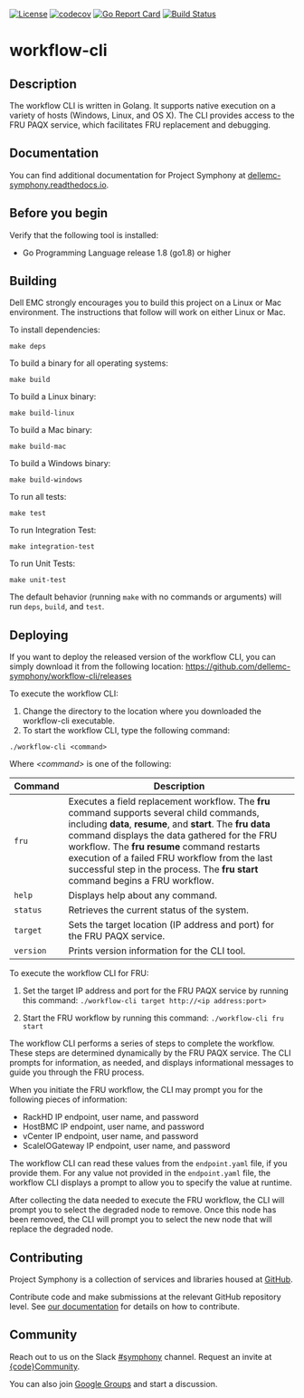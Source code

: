 [![License](http://img.shields.io/badge/License-EPL%201.0-red.svg)](http://opensource.org/licenses/EPL-1.0)
 [![codecov](https://codecov.io/gh/dellemc-symphony/workflow-cli/branch/nirekr_gocov/graph/badge.svg)](https://codecov.io/gh/dellemc-symphony/workflow-cli)
[![Go Report Card](https://goreportcard.com/badge/github.com/dellemc-symphony/workflow-cli)](https://goreportcard.com/report/github.com/dellemc-symphony/workflow-cli)
[![Build Status](https://travis-ci.org/dellemc-symphony/workflow-cli.svg?branch=nirekr_gocov)](https://travis-ci.org/dellemc-symphony/workflow-cli)

# workflow-cli
## Description
The workflow CLI is written in Golang. It supports native execution on a variety of hosts (Windows, Linux, and OS X). The CLI provides access to the FRU PAQX service, which facilitates FRU replacement and debugging.

## Documentation

You can find additional documentation for Project Symphony at [dellemc-symphony.readthedocs.io][documentation].

## Before you begin

Verify that the following tool is installed:

* Go Programming Language release 1.8 (go1.8) or higher  

## Building

Dell EMC strongly encourages you to build this project on a Linux or Mac environment. The instructions that follow will work on either Linux or Mac.

To install dependencies:
```
make deps
```

To build a binary for all operating systems:
```
make build
```

To build a Linux binary:
```
make build-linux
```

To build a Mac binary:
```
make build-mac
```

To build a Windows binary:
```
make build-windows
```

To run all tests:
```
make test
```

To run Integration Test:
```
make integration-test
```

To run Unit Tests:
```
make unit-test
```

The default behavior (running `make` with no commands or arguments) will run `deps`, `build`, and `test`.

## Deploying

If you want to deploy the released version of the workflow CLI, you can simply download it from the following location: https://github.com/dellemc-symphony/workflow-cli/releases

To execute the workflow CLI:

1. Change the directory to the location where you downloaded the workflow-cli executable.
2. To start the workflow CLI, type the following command:
```
./workflow-cli <command>
```
  Where *&lt;command&gt;* is one of the following:

| Command | Description |
| --- | --- |
| `fru` | Executes a field replacement workflow. The **fru** command supports several child commands, including **data**, **resume**, and **start**. The **fru data** command displays the data gathered for the FRU workflow. The **fru resume** command restarts execution of a failed FRU workflow from the last successful step in the process. The **fru start** command begins a FRU workflow.|
| `help` | Displays help about any command. |
| `status` | Retrieves the current status of the system. |
| `target` | Sets the target location (IP address and port) for the FRU PAQX service. |
| `version` | Prints version information for the CLI tool. |

To execute the workflow CLI for FRU:

1. Set the target IP address and port for the FRU PAQX service by running this command: `./workflow-cli target http://<ip address:port>`

2. Start the FRU workflow by running this command: `./workflow-cli fru start`

  The workflow CLI performs a series of steps to complete the workflow. These steps are determined dynamically by the FRU PAQX service. The CLI prompts for information, as needed, and displays informational messages to guide you through the FRU process.

  When you initiate the FRU workflow, the CLI may prompt you for the following pieces of information:
  - RackHD IP endpoint, user name, and password
  - HostBMC IP endpoint, user name, and password
  - vCenter IP endpoint, user name, and password
  - ScaleIOGateway IP endpoint, user name, and password

  The workflow CLI can read these values from the `endpoint.yaml` file, if you provide them. For any value not provided in the `endpoint.yaml` file, the workflow CLI displays a prompt to allow you to specify the value at runtime.  

After collecting the data needed to execute the FRU workflow, the CLI will prompt you to select the degraded node to remove. Once this node has been removed, the CLI will prompt you to select the new node that will replace the degraded node.   


## Contributing

Project Symphony is a collection of services and libraries housed at [GitHub][github].

Contribute code and make submissions at the relevant GitHub repository level. See [our documentation][contributing] for details on how to contribute.

## Community

Reach out to us on the Slack [#symphony][slack] channel. Request an invite at [{code}Community][codecommunity].

You can also join [Google Groups][googlegroups] and start a discussion.

[slack]: https://codecommunity.slack.com/messages/symphony
[googlegroups]: https://groups.google.com/forum/#!forum/dellemc-symphony
[codecommunity]: http://community.codedellemc.com/
[contributing]: http://dellemc-symphony.readthedocs.io/en/latest/contributingtosymphony.html
[github]: https://github.com/dellemc-symphony
[documentation]: https://dellemc-symphony.readthedocs.io/en/latest/
